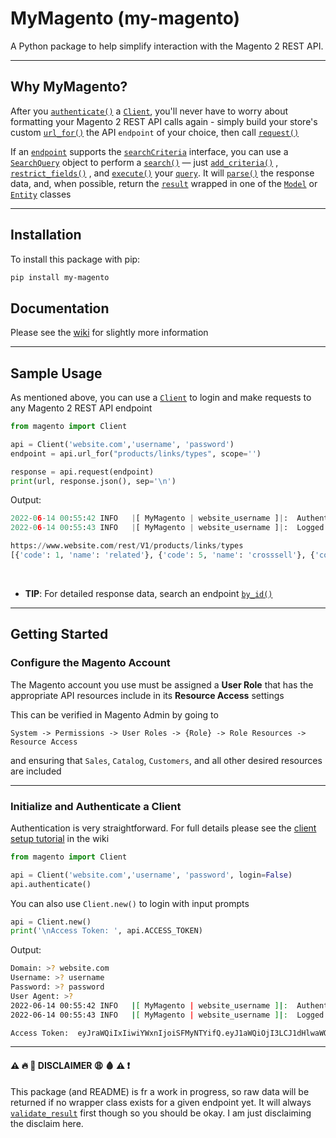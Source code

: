 # MyMagento (my-magento)
A Python package to help simplify interaction with the Magento 2 REST API.

***

## Why MyMagento?

After you [`authenticate()`](https://github.com/TDKorn/my-magento/blob/main/magento/clients.py#L55) 
a [`Client`](https://github.com/TDKorn/my-magento/blob/main/magento/clients.py#L11),
you'll never have to worry about formatting your Magento 2 REST API calls again - simply build your store's custom [`url_for()`](https://github.com/TDKorn/my-magento/blob/main/magento/clients.py#L93)
the API `endpoint` of your choice, then call [`request()`](https://github.com/TDKorn/my-magento/blob/main/magento/clients.py#L78)

If an [`endpoint`](https://github.com/TDKorn/my-magento/blob/main/magento/clients.py#L44)
supports the [`searchCriteria`](https://devdocs.magento.com/guides/v2.4/rest/performing-searches.html)
interface, you can use a [`SearchQuery`](https://github.com/TDKorn/my-magento/wiki/Search-Tutorial-Overview#SearchQuery) 
object to perform a [`search()`](https://github.com/TDKorn/my-magento/blob/main/magento/clients.py#L42) 
— just [`add_criteria()`](https://github.com/TDKorn/my-magento/wiki/Search-Tutorial-Overview#adding-criteria)
, [`restrict_fields()`](https://github.com/TDKorn/my-magento/blob/main/magento/search.py#L72)
, and [`execute()`](https://github.com/TDKorn/my-magento/blob/main/magento/search.py#L84) 
your [`query`](https://github.com/TDKorn/my-magento/blob/main/magento/search.py#L17). 
It will [`parse()`](https://github.com/TDKorn/my-magento/blob/main/magento/search.py#L143)
the response data, and, when possible, return the [`result`](https://github.com/TDKorn/my-magento/blob/main/magento/search.py#L101)
wrapped in one of the [`Model`](https://github.com/TDKorn/my-magento/blob/main/magento/models.py) 
or [`Entity`](https://github.com/TDKorn/my-magento/blob/main/magento/entities.py)
classes

***

## Installation
To install this package with pip:
```bash
pip install my-magento
```


## Documentation

Please see the [wiki](https://github.com/TDKorn/my-magento/wiki) for slightly more information

***

## Sample Usage
As mentioned above, you can use a [```Client```](https://github.com/TDKorn/my-magento/blob/main/magento/clients.py#L11) to login and make requests to any Magento 2 REST API endpoint
```python
from magento import Client

api = Client('website.com','username', 'password')
endpoint = api.url_for("products/links/types", scope='')

response = api.request(endpoint)
print(url, response.json(), sep='\n')
```
Output:
```python
2022-06-14 00:55:42 INFO   |[ MyMagento | website_username ]|:  Authenticating username on website.com...
2022-06-14 00:55:43 INFO   |[ MyMagento | website_username ]|:  Logged in to username

https://www.website.com/rest/V1/products/links/types
[{'code': 1, 'name': 'related'}, {'code': 5, 'name': 'crosssell'}, {'code': 4, 'name': 'upsell'}, {'code': 3, 'name': 'associated'}]
```

 <br>
 
 -  **TIP**: For detailed response data, search an endpoint [`by_id()`](https://github.com/TDKorn/my-magento/blob/main/magento/search.py#L90)


***


## Getting Started


### Configure the Magento Account

The Magento account you use must be assigned a **User Role** that has the appropriate API resources include in its **Resource Access** settings 

This can be verified in Magento Admin by going to 
```
System -> Permissions -> User Roles -> {Role} -> Role Resources -> Resource Access
```
and ensuring that `Sales`, `Catalog`, `Customers`, and all other desired resources are included

***

### Initialize and Authenticate a Client

Authentication is very straightforward. For full details please see the [client setup tutorial](https://github.com/TDKorn/my-magento/wiki/Client-Tutorial-Overview) in the wiki

```python
from magento import Client

api = Client('website.com','username', 'password', login=False)
api.authenticate()
```

You can also use ```Client.new()``` to login with input prompts

```python
api = Client.new()
print('\nAccess Token: ', api.ACCESS_TOKEN)
```

Output:

```bash
Domain: >? website.com
Username: >? username
Password: >? password
User Agent: >? 
2022-06-14 00:55:42 INFO   |[ MyMagento | website_username ]|:  Authenticating username on website.com...
2022-06-14 00:55:43 INFO   |[ MyMagento | website_username ]|:  Logged in to username

Access Token:  eyJraWQiIxIiwiYWxnIjoiSFMyNTYifQ.eyJ1aWQiOjI3LCJ1dHlwaWQiOjIsImlhdCI6MTY1NTE4MjU0MywiZXhwIjoxNjU1MTg2MTQzfQ.AbtkboAG_5R6CTsHmZwu_DiINJ7BKQ0_5sqHGJqcJVk
```


***

####  ⚠ 🔥 🥵 DISCLAIMER 😩 🩸 ⚠ ❗



This package (and README) is fr a work in progress, so raw data will be returned if no wrapper class exists for a given endpoint yet. It will always [`validate_result`](https://github.com/TDKorn/my-magento/blob/main/magento/search.py#L110) first though so you should be okay. I am just disclaiming the disclaim here.
